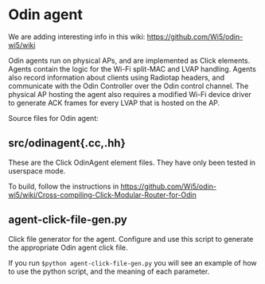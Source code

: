 Odin agent
=========

We are adding interesting info in this wiki: https://github.com/Wi5/odin-wi5/wiki

Odin agents run on physical APs, and are implemented as Click elements. Agents contain the logic for the Wi-Fi split-MAC and LVAP handling. Agents also record information about clients using Radiotap headers, and communicate with the Odin Controller over the Odin control channel. The physical AP hosting the agent also requires a modified Wi-Fi device driver to generate ACK frames for every LVAP that is hosted on the AP.


Source files for Odin agent:

src/odinagent{.cc,.hh}
----------------------

These are the Click OdinAgent element files. They have only been tested in userspace mode.

To build, follow the instructions in https://github.com/Wi5/odin-wi5/wiki/Cross-compiling-Click-Modular-Router-for-Odin


agent-click-file-gen.py
-----------------------

Click file generator for the agent. Configure and use this script
to generate the appropriate Odin agent click file.

If you run `$python agent-click-file-gen.py` you will see an example of how to use the python script, and the meaning of each parameter.
